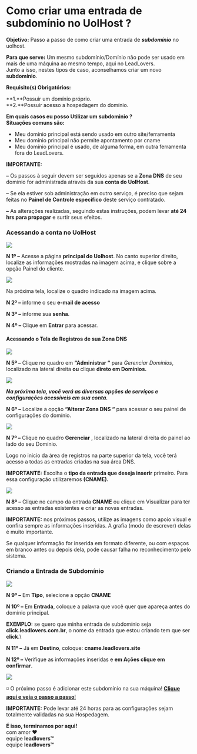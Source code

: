 # Como criar uma entrada de subdomínio no UolHost ?

**Objetivo:** Passo a passo de como criar uma entrada de _**subdomínio**_ no uolhost.

**Para que serve:** Um mesmo subdomínio/Domínio não pode ser usado em mais de uma máquina ao mesmo tempo, aqui no LeadLovers.\
Junto a isso, nestes tipos de caso, aconselhamos criar um novo **subdomínio**.

**Requisito(s) Obrigatórios:**&#x20;

**1.**Possuir um domínio próprio.\
**2.**Possuir acesso a hospedagem do domínio.

**Em quais casos eu posso Utilizar um subdominio ?**\
**Situações comuns são:**

* Meu domínio principal está sendo usado em outro site/ferramenta
* Meu domínio principal não permite apontamento por cname
* Meu domínio principal é usado, de alguma forma, em outra ferramenta fora do LeadLovers.

**IMPORTANTE:**

**–** Os passos à seguir devem ser seguidos apenas se a **Zona DNS** de seu domínio for administrada através da sua **conta do UolHost**.

**–** Se ela estiver sob administração em outro serviço, é preciso que sejam feitas no **Painel de Controle específico** deste serviço contratado.

**–** As alterações realizadas, seguindo estas instruções, podem levar **até 24 hrs para propagar** e surtir seus efeitos.

### **Acessando a conta no UolHost**

[![](https://legado.leadlovers.site/wp-content/uploads/2020/09/t1-95.png)](http://legado.leadlovers.site/wp-content/uploads/2020/09/t1-95.png)

**N 1º –** Acesse a página **principal do Uolhost**. No canto superior direito, localize as informações mostradas na imagem acima, e clique sobre a opção Painel do cliente.

[![](https://legado.leadlovers.site/wp-content/uploads/2020/09/t1-96.png)](http://legado.leadlovers.site/wp-content/uploads/2020/09/t1-96.png)

Na próxima tela, localize o quadro indicado na imagem acima.

**N 2º –** informe o seu **e-mail de acesso**

**N 3º –** informe sua **senha**.

**N 4º –** Clique em **Entrar** para acessar.

#### **Acessando o Tela de Registros de sua Zona DNS**

[![](https://legado.leadlovers.site/wp-content/uploads/2020/09/t1-97.png)](http://legado.leadlovers.site/wp-content/uploads/2020/09/t1-97.png)

**N 5º –** Clique no quadro em **“Administrar “** para _Gerenciar Domínios_, localizado na lateral direita **ou** clique **direto em Domínios.**

[![](https://legado.leadlovers.site/wp-content/uploads/2020/09/t1-98.png)](http://legado.leadlovers.site/wp-content/uploads/2020/09/t1-98.png)

_**Na próxima tela, você verá as diversas opções de serviços e configurações acessíveis em sua conta.**_

**N 6º –** Localize a opção **“Alterar Zona DNS “** para acessar o seu painel de configurações do domínio.

[![](https://legado.leadlovers.site/wp-content/uploads/2020/09/t1-99.png)](http://legado.leadlovers.site/wp-content/uploads/2020/09/t1-99.png)

**N 7º –** Clique no quadro **Gerenciar** , localizado na lateral direita do painel ao lado do seu Domínio.

Logo no inicio da área de registros na parte superior da tela, você terá acesso a todas as entradas criadas na sua área DNS.

**IMPORTANTE:** Escolha o **tipo da entrada que deseja inserir** primeiro. Para essa configuração utilizaremos **(CNAME).**

[![](https://legado.leadlovers.site/wp-content/uploads/2020/09/t1-100.png)](http://legado.leadlovers.site/wp-content/uploads/2020/09/t1-100.png)

**N 8º –** Clique no campo da entrada **CNAME** ou clique em Visualizar para ter acesso as entradas existentes e criar as novas entradas.

**IMPORTANTE:** nos próximos passos, utilize as imagens como apoio visual e confira sempre as informações inseridas. A grafia (modo de escrever) delas é muito importante.

Se qualquer informação for inserida em formato diferente, ou com espaços em branco antes ou depois dela, pode causar falha no reconhecimento pelo sistema.

### **Criando a Entrada de Subdomínio**

[![](https://legado.leadlovers.site/wp-content/uploads/2020/09/t1-101.png)](http://legado.leadlovers.site/wp-content/uploads/2020/09/t1-101.png)

**N 9º –** Em **Tipo**, selecione a opção **CNAME**

**N 10º –** Em **Entrada**, coloque a palavra que você quer que apareça antes do domínio principal.

**EXEMPLO:** se quero que minha entrada de subdomínio seja **click.leadlovers.com.br**, o nome da entrada que estou criando tem que ser **click**.\


**N 11º –** Já em **Destino**, coloque: **cname.leadlovers.site**

**N 12º –** Verifique as informações inseridas e **em Ações clique em confirmar**.

[![](https://legado.leadlovers.site/wp-content/uploads/2020/09/t1-102.png)](http://legado.leadlovers.site/wp-content/uploads/2020/09/t1-102.png)

◽ O próximo passo é adicionar este subdomínio na sua máquina! [**Clique aqui e veja o passo a passo**!](https://suporte.love/como-cadastrar-dominio-maquina/)

**IMPORTANTE:** Pode levar até 24 horas para as configurações sejam totalmente validadas na sua Hospedagem.





**É isso, terminamos por aqui!**\
com amor ❤\
equipe **leadlovers™**\
equipe **leadlovers™**
